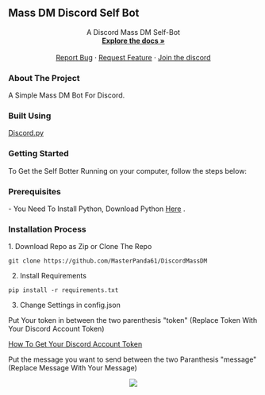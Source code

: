 <h2> Mass DM Discord Self Bot </h2> 


  <p align="center">
    A Discord Mass DM Self-Bot
    <br />
    <a href="https://github.com/MasterPanda61/DiscordMassDM"><strong>Explore the docs »</strong></a>
    <br />
    <br />
    <a href="https://github.com/MasterPanda61/DiscordMassDM/issues">Report Bug</a>
    ·
    <a href="https://github.com/MasterPanda61/DiscordMassDM/issues">Request Feature</a>
      ·
    <a href="https://discord.com">Join the discord</a>
  </p>
</p>
  

<h3> About The Project </h3> 
A Simple Mass DM Bot For Discord. 

<h3> Built Using </h3>

<a href="https://discordpy.readthedocs.io/en/stable/">Discord.py</a>


<h3> Getting Started </h3> 

To Get the Self Botter Running on your computer, follow the steps below: 

<h3> Prerequisites </h3> 
- You Need To Install Python, Download Python <a href="https://www.python.org/downloads/"> Here</a> .

<h3> Installation Process </h3> 
1. Download Repo as Zip or Clone The Repo 

```git clone https://github.com/MasterPanda61/DiscordMassDM```

2. Install Requirements

```pip install -r requirements.txt```

3. Change Settings in config.json 

Put Your token in between the two parenthesis "token" (Replace Token With Your Discord Account Token)

<a href="https://pcstrike.com/how-to-get-discord-token/"> How To Get Your Discord Account Token </a>

Put the message you want to send between the two Paranthesis "message" (Replace Message With Your Message)







<p align="center">
<img src="https://github-readme-stats.vercel.app/api/pin/?username=MasterPanda61&repo=DiscordMassDM" />
</p>

